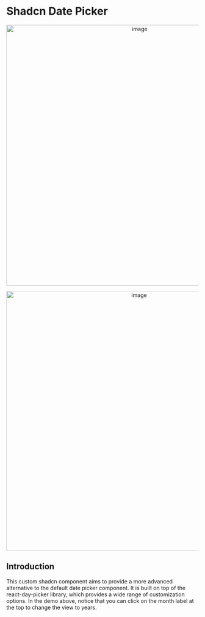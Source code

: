 # Shadcn Date Picker

<p align="center">
<img width="683" alt="image" src="https://github.com/user-attachments/assets/c581ce72-49c6-47b4-a73a-2100d06b5199">
</p>

<p align="center">
<img width="680" alt="image" src="https://github.com/user-attachments/assets/f2824cde-bc6b-466c-a637-63a12e0501a2">
</p>

## Introduction

This custom shadcn component aims to provide a more advanced alternative to the default date picker component. It is built on top of the react-day-picker library, which provides a wide range of customization options.
In the demo above, notice that you can click on the month label at the top to change the view to years.
